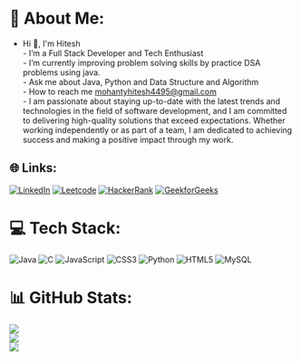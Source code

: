 # 💫 About Me:
- Hi 👋, I'm Hitesh<br>- I’m a Full Stack Developer and Tech Enthusiast <br>- I’m currently improving problem solving skills by practice DSA problems using java.<br>- Ask me about Java, Python and Data Structure and Algorithm <br>- How to reach me mohantyhitesh4495@gmail.com<br>-
I am passionate about staying up-to-date with the 
latest trends and technologies in the field of 
software development,
and I am committed to delivering high-quality solutions 
that exceed expectations. Whether working independently
or as part of a team, I am dedicated to achieving success 
and making a positive impact through my work.


## 🌐 Links:
[![LinkedIn](https://img.shields.io/badge/LinkedIn-%230077B5.svg?logo=linkedin&logoColor=white)](https://https://www.linkedin.com/in/hitesh-mohanty8/) [![Leetcode](https://img.shields.io/badge/Leetcode-000000?logo=Leetcode&logoColor=yellow)](https://leetcode.com/Mohanty_Hitesh_4495/)
[![HackerRank](https://img.shields.io/badge/HackerRank-000000?logo=HackerRank&logoColor=green)]((https://www.hackerrank.com/profile/mohantyhitesh441))
[![GeekforGeeks](https://img.shields.io/badge/GeekforGeeks-%220077B5?logo=GFG&logoColor=green)]((https://auth.geeksforgeeks.org/user/mohantyhikjst))

# 💻 Tech Stack:
![Java](https://img.shields.io/badge/java-%23ED8B00.svg?style=flat-square&logo=java&logoColor=white) ![C](https://img.shields.io/badge/c-%2300599C.svg?style=flat-square&logo=c&logoColor=white) ![JavaScript](https://img.shields.io/badge/javascript-%23323330.svg?style=flat-square&logo=javascript&logoColor=%23F7DF1E) ![CSS3](https://img.shields.io/badge/css3-%231572B6.svg?style=flat-square&logo=css3&logoColor=white) ![Python](https://img.shields.io/badge/python-3670A0?style=flat-square&logo=python&logoColor=ffdd54) ![HTML5](https://img.shields.io/badge/html5-%23E34F26.svg?style=flat-square&logo=html5&logoColor=white) ![MySQL](https://img.shields.io/badge/mysql-%2300f.svg?style=flat-square&logo=mysql&logoColor=white) 
# 📊 GitHub Stats:
![](https://github-readme-stats.vercel.app/api?username=Mohanty-Hitesh-4495&theme=radical&hide_border=true&include_all_commits=true&count_private=true)<br/>
![](https://github-readme-streak-stats.herokuapp.com/?user=Mohanty-Hitesh-4495&theme=radical&hide_border=true)<br/>
![](https://github-readme-stats.vercel.app/api/top-langs/?username=Mohanty-Hitesh-4495&theme=radical&hide_border=true&include_all_commits=true&count_private=true&layout=compact)

<!-- Proudly created with GPRM ( https://gprm.itsvg.in ) -->
